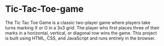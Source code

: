 # Tic-Tac-Toe-game
The Tic Tac Toe Game is a classic two-player game where players take turns marking X or O in a 3x3 grid. The player who first places three of their marks in a horizontal, vertical, or diagonal row wins the game. This project is built using HTML, CSS, and JavaScript and runs entirely in the browser.
